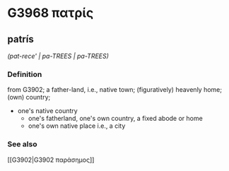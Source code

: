 # G3968 πατρίς

## patrís

_(pat-rece' | pa-TREES | pa-TREES)_

### Definition

from G3902; a father-land, i.e., native town; (figuratively) heavenly home; (own) country; 

- one's native country
  - one's fatherland, one's own country, a fixed abode or home
  - one's own native place i.e., a city

### See also

[[G3902|G3902 παράσημος]]
